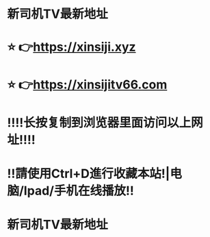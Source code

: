 # 新司机TV最新地址
# ⭐️ 👉https://xinsiji.xyz
# ⭐️ 👉https://xinsijitv66.com
# ‼️‼️长按复制到浏览器里面访问以上网址‼️‼️
# ‼️請使用Ctrl+D進行收藏本站!|电脑/Ipad/手机在线播放‼️
# 新司机TV最新地址

